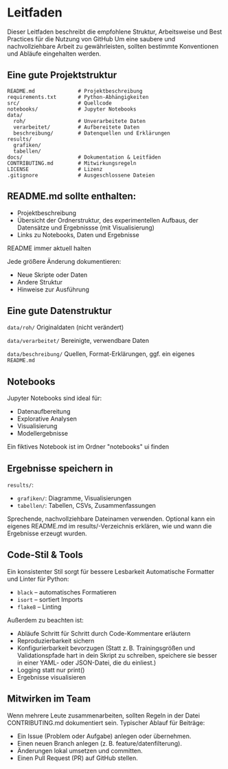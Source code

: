 # Leitfaden
Dieser Leitfaden beschreibt die empfohlene Struktur, Arbeitsweise und Best Practices für die Nutzung von GitHub
Um eine saubere und nachvollziehbare Arbeit zu gewährleisten, sollten bestimmte Konventionen und Abläufe eingehalten werden. 

  
## Eine gute Projektstruktur

```
README.md              # Projektbeschreibung
requirements.txt       # Python-Abhängigkeiten
src/                   # Quellcode
notebooks/             # Jupyter Notebooks
data/
  roh/                 # Unverarbeitete Daten
  verarbeitet/         # Aufbereitete Daten
  beschreibung/        # Datenquellen und Erklärungen
results/
  grafiken/
  tabellen/
docs/                  # Dokumentation & Leitfäden
CONTRIBUTING.md        # Mitwirkungsregeln
LICENSE                # Lizenz
.gitignore             # Ausgeschlossene Dateien
```


## README.md sollte enthalten:

- Projektbeschreibung
- Übersicht der Ordnerstruktur, des experimentellen Aufbaus, der Datensätze und Ergebnissse (mit Visualisierung)
- Links zu Notebooks, Daten und Ergebnisse
  
README immer aktuell halten

Jede größere Änderung dokumentieren:
- Neue Skripte oder Daten
- Andere Struktur
- Hinweise zur Ausführung


## Eine gute Datenstruktur

 `data/roh/`
Originaldaten (nicht verändert)

 `data/verarbeitet/`
Bereinigte, verwendbare Daten

 `data/beschreibung/`
Quellen, Format-Erklärungen, ggf. ein eigenes `README.md`


## Notebooks

Jupyter Notebooks sind ideal für:

- Datenaufbereitung
- Explorative Analysen
- Visualisierung
- Modellergebnisse

Ein fiktives Notebook ist im Ordner "notebooks" ui finden


## Ergebnisse speichern in

`results/`:
- `grafiken/`: Diagramme, Visualisierungen
- `tabellen/`: Tabellen, CSVs, Zusammenfassungen

Sprechende, nachvollziehbare Dateinamen verwenden. Optional kann ein eigenes README.md im results/-Verzeichnis erklären, wie und wann die Ergebnisse erzeugt wurden.


## Code-Stil & Tools

Ein konsistenter Stil sorgt für bessere Lesbarkeit
Automatische Formatter und Linter für Python:

- `black` – automatisches Formatieren
- `isort` – sortiert Imports
- `flake8` – Linting
  
Außerdem zu beachten ist:
- Abläufe Schritt für Schritt durch Code-Kommentare erläutern
- Reproduzierbarkeit sichern
- Konfigurierbarkeit bevorzugen
   (Statt z. B. Trainingsgrößen und Validationspfade hart in dein Skript zu schreiben,       speichere sie besser in einer YAML- oder JSON-Datei, die du einliest.)
- Logging statt nur print()
- Ergebnisse visualisieren


##  Mitwirken im Team

Wenn mehrere Leute zusammenarbeiten, sollten Regeln in der Datei CONTRIBUTING.md dokumentiert sein. 
Typischer Ablauf für Beiträge:

- Ein Issue (Problem oder Aufgabe) anlegen oder übernehmen.
- Einen neuen Branch anlegen (z. B. feature/datenfilterung).
- Änderungen lokal umsetzen und committen.
- Einen Pull Request (PR) auf GitHub stellen.




